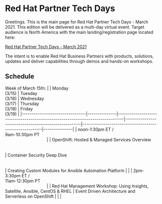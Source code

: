 # Red Hat Partner Tech Days


Greetings. This is the main page for Red Hat Partner Tech Days - March 2021. This edition will be delivered as a multi-day virtual event. Target audience is North America with the main landing/registration page located here:

[Red Hat Partner Tech Days - March 2021](https://events.redhat.com/profile/web/index.cfm?PKwebID=0x71422abcd)


The intent is to enable Red Hat Business Partners with products, solutions, updates and deliver capabilities through demos and hands-on workshops.  

## Schedule

Week of March 15th:
|                                 | Monday<br> (3/15) | Tuesday<br> (3/16)                                                                  | Wednesday<br> (3/17)                                      | Thursday<br> (3/18)                                         | Friday<br> (3/19) |
|---------------------------------|---------------|---------------------------------------------------------------------------------|-------------------------------------------------------|---------------------------------------------------------|---------------|
| noon-1:30pm ET /<br> 9am-10:30pm PT<br>&nbsp;&nbsp;&nbsp;&nbsp;&nbsp;&nbsp;&nbsp;&nbsp;&nbsp;&nbsp;&nbsp;&nbsp;&nbsp;&nbsp;&nbsp;&nbsp;&nbsp;&nbsp;&nbsp;&nbsp;&nbsp;&nbsp;&nbsp;&nbsp;&nbsp;&nbsp;&nbsp;&nbsp;&nbsp;&nbsp;&nbsp;&nbsp;&nbsp;&nbsp; |               | OpenShift:  Hosted & Managed Services Overview<br><br><br>                                  | Container Security Deep Dive<br><br><br>                          | Creating Custom Modules for Ansible Automation Platform |               |
| 2pm-3:30pm ET /<br> 11am-12:30pm PT<br>&nbsp;&nbsp;&nbsp;&nbsp;&nbsp;&nbsp;&nbsp;&nbsp;&nbsp;&nbsp;&nbsp;&nbsp;&nbsp;&nbsp;&nbsp;&nbsp;&nbsp;&nbsp;&nbsp;&nbsp;&nbsp;&nbsp;&nbsp;&nbsp;&nbsp;&nbsp;&nbsp;&nbsp;&nbsp;&nbsp;&nbsp;&nbsp;&nbsp;&nbsp; |               | Red Hat Management Workshop:  Using Insights, Satellite, Ansible, CentOS & RHEL | Event Driven Architecture and Serverless on OpenShift |                                                         |               |


